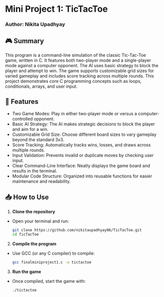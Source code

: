 # Mini Project 1: TicTacToe  
### Author: Nikita Upadhyay

## 🎮 Summary
This program is a command-line simulation of the classic Tic-Tac-Toe game, written in C. It features both two-player mode and a single-player mode against a computer opponent. The AI uses basic strategy to block the player and attempt to win. The game supports customizable grid sizes for varied gameplay and includes score tracking across multiple rounds. This project demonstrates core C programming concepts such as loops, conditionals, arrays, and user input.

## 🚀 Features
- Two Game Modes: Play in either two-player mode or versus a computer-controlled opponent.
- Basic AI Strategy: The AI makes strategic decisions to block the player and aim for a win.
- Customizable Grid Size: Choose different board sizes to vary gameplay beyond the standard 3x3.
- Score Tracking: Automatically tracks wins, losses, and draws across multiple rounds.
- Input Validation: Prevents invalid or duplicate moves by checking user input.
- Clear Command-Line Interface: Neatly displays the game board and results in the terminal.
- Modular Code Structure: Organized into reusable functions for easier maintenance and readability.

## 📥 How to Use
1. **Clone the repository**
- Open your terminal and run:
  ```bash  
  git clone https://github.com/nikitaupadhyay06/TicTacToe.git  
  cd TicTacToe

2. **Compile the program**
- Use GCC (or any C compiler) to compile:  
  ```bash  
  gcc finalminiproject1.c -o tictactoe

3. **Run the game** 
- Once compiled, start the game with:
  ```bash  
  ./tictactoe
